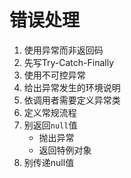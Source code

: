 # 错误处理
1. 使用异常而非返回码
2. 先写Try-Catch-Finally
3. 使用不可控异常
4. 给出异常发生的环境说明
5. 依调用者需要定义异常类
6. 定义常规流程
7. 别返回`null`值
   - 抛出异常
   - 返回特例对象
8. 别传递null值